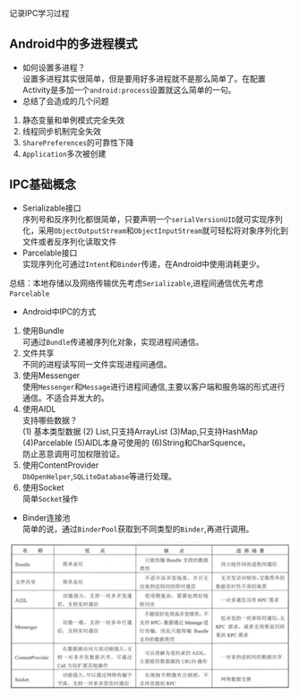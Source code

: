 ﻿记录IPC学习过程

## Android中的多进程模式
- 如何设置多进程？  
设置多进程其实很简单，但是要用好多进程就不是那么简单了。在配置Activity是多加一个`android:process`设置就这么简单的一句。  
- 总结了会造成的几个问题  
1. 静态变量和单例模式完全失效
2. 线程同步机制完全失效
3. `SharePreferences`的可靠性下降
4. `Application`多次被创建
## IPC基础概念
- Serializable接口  
序列号和反序列化都很简单，只要声明一个`serialVersionUID`就可实现序列化，采用`ObjectOutputStream`和`ObjectInputStream`就可轻松将对象序列化到文件或者反序列化读取文件
- Parcelable接口  
实现序列化可通过`Intent`和`Binder`传递，在Android中使用消耗更少。

总结：本地存储以及网络传输优先考虑`Serializable`,进程间通信优先考虑`Parcelable`

- Android中IPC的方式
1. 使用Bundle  
可通过`Bundle`传递被序列化对象，实现进程间通信。
2. 文件共享  
不同的进程读写同一文件实现进程间通信。
3. 使用Messenger  
使用`Messenger`和`Message`进行进程间通信,主要以客户端和服务端的形式进行通信。不适合并发大的。
4. 使用AIDL  
支持哪些数据？  
(1) 基本类型数据 (2) List,只支持ArrayList (3)Map,只支持HashMap (4)Parcelable (5)AIDL本身可使用的 (6)String和CharSquence。  
防止恶意调用可加权限验证。
5. 使用ContentProvider  
`DbOpenHelper`,`SQLiteDatabase`等进行处理。
6. 使用Socket  
简单`Socket`操作

- Binder连接池  
简单的说，通过`BinderPool`获取到不同类型的`Binder`,再进行调用。

![image](/img/ipc.png)